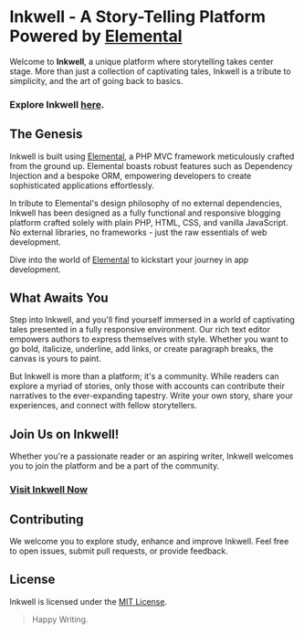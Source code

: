 # Inkwell - A Story-Telling Platform Powered by [Elemental](https://github.com/AneesMuzzafer/elemental)

Welcome to **Inkwell**, a unique platform where storytelling takes center stage. More than just a collection of captivating tales, Inkwell is a tribute to simplicity, and the art of going back to basics.

### Explore Inkwell [here](https://inkwell.anees.com/).

## The Genesis

Inkwell is built using [Elemental](https://github.com/AneesMuzzafer/elemental), a PHP MVC framework meticulously crafted from the ground up. Elemental boasts robust features such as Dependency Injection and a bespoke ORM, empowering developers to create sophisticated applications effortlessly.

In tribute to Elemental's design philosophy of no external dependencies, Inkwell has been designed as a fully functional and responsive blogging platform crafted solely with plain PHP, HTML, CSS, and vanilla JavaScript. No external libraries, no frameworks - just the raw essentials of web development.

Dive into the world of [Elemental](https://github.com/AneesMuzzafer/elemental) to kickstart your journey in app development.


## What Awaits You

Step into Inkwell, and you'll find yourself immersed in a world of captivating tales presented in a fully responsive environment. Our rich text editor empowers authors to express themselves with style. Whether you want to go bold, italicize, underline, add links, or create paragraph breaks, the canvas is yours to paint.

But Inkwell is more than a platform; it's a community. While readers can explore a myriad of stories, only those with accounts can contribute their narratives to the ever-expanding tapestry. Write your own story, share your experiences, and connect with fellow storytellers.

## Join Us on Inkwell!

Whether you're a passionate reader or an aspiring writer, Inkwell welcomes you to join the platform and be a part of the community.

### [Visit Inkwell Now](https://inkwell.anees.com/)


## Contributing

We welcome you to explore study, enhance and improve Inkwell. Feel free to open issues, submit pull requests, or provide feedback.

## License

Inkwell is licensed under the [MIT License](https://opensource.org/license/mit/).


> Happy Writing.
